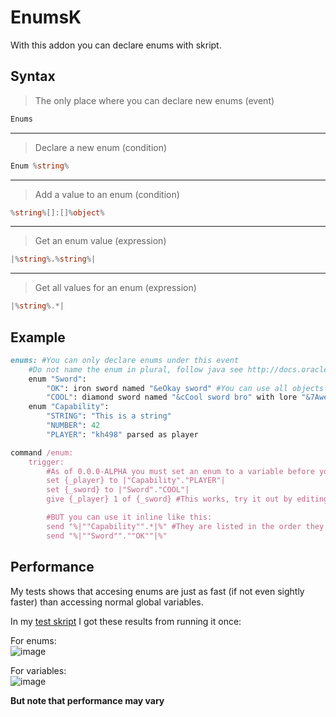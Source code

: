 # EnumsK

With this addon you can declare enums with skript.

## Syntax
>The only place where you can declare new enums (event)
```C#
Enums
```

---

>Declare a new enum (condition)
```C#
Enum %string%
```

---

>Add a value to an enum (condition)
```C#
%string%[]:[]%object%
```

---

>Get an enum value (expression)
```C#
|%string%.%string%|
```

---

>Get all values for an enum (expression)
```C#
|%string%.*|
```

## Example

```ruby
enums: #You can only declare enums under this event
    #Do not name the enum in plural, follow java see http://docs.oracle.com/javase/tutorial/java/javaOO/enum.html
    enum "Sword":
        "OK": iron sword named "&eOkay sword" #You can use all objects
        "COOL": diamond sword named "&cCool sword bro" with lore "&7Awe YEAH" #Even objects with spesial features like name and lore
    enum "Capability":
        "STRING": "This is a string"
        "NUMBER": 42
        "PLAYER": "kh498" parsed as player

command /enum:
    trigger:
        #As of 0.0.0-ALPHA you must set an enum to a variable before you can use it
        set {_player} to |"Capability"."PLAYER"|
        set {_sword} to |"Sword"."COOL"|
        give {_player} 1 of {_sword} #This works, try it out by editing the Capability.PLAYER enum

        #BUT you can use it inline like this:
        send "%|""Capability"".*|%" #They are listed in the order they were declared
        send "%|""Sword"".""OK""|%"

```

## Performance
My tests shows that accesing enums are just as fast (if not even sightly faster) than accessing normal global variables.

In my [test skript](https://gist.github.com/kh498/6fe84df0f1a37de294147e456f721eb5) I got these results from running it once:

For enums:<br>
![image](https://cloud.githubusercontent.com/assets/1556738/20042714/5a50e676-a47f-11e6-88d7-e4d76cfff40f.png)

For variables:<br>
![image](https://cloud.githubusercontent.com/assets/1556738/20042712/48eb86b6-a47f-11e6-97cd-e49e93bfc511.png)

**But note that performance may vary**
